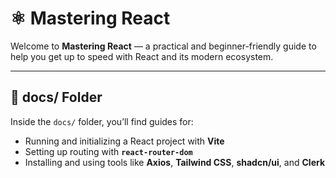 # ⚛️ Mastering React

Welcome to **Mastering React** — a practical and beginner-friendly guide to help you get up to speed with React and its modern ecosystem.

---

## 📁 docs/ Folder

Inside the `docs/` folder, you’ll find guides for:

- Running and initializing a React project with **Vite**
- Setting up routing with **`react-router-dom`**
- Installing and using tools like **Axios**, **Tailwind CSS**, **shadcn/ui**, and **Clerk**
